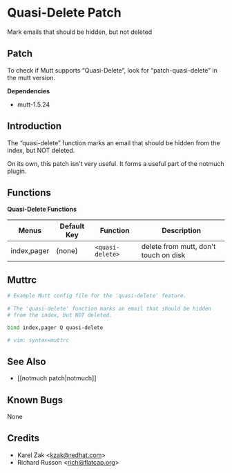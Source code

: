 Quasi-Delete Patch
==================

Mark emails that should be hidden, but not deleted

Patch
-----

To check if Mutt supports “Quasi-Delete”, look for “patch-quasi-delete”
in the mutt version.

**Dependencies**
-   mutt-1.5.24

Introduction
------------

The “quasi-delete” function marks an email that should be hidden from
the index, but NOT deleted.

On its own, this patch isn't very useful. It forms a useful part of the
notmuch plugin.

Functions
---------

**Quasi-Delete Functions**

Menus         | Default Key   | Function           | Description
------------- | ------------- | ------------------ | ---------------------------------------
index,pager   | (none)        | `<quasi-delete>`   | delete from mutt, don't touch on disk

Muttrc
------

```bash
# Example Mutt config file for the 'quasi-delete' feature.
    
# The 'quasi-delete' function marks an email that should be hidden
# from the index, but NOT deleted.

bind index,pager Q quasi-delete

# vim: syntax=muttrc
```

See Also
--------

-   [[notmuch patch|notmuch]]

Known Bugs
----------

None

Credits
-------

-   Karel Zak \<kzak@redhat.com\>
-   Richard Russon \<rich@flatcap.org\>
